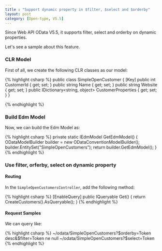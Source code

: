 ```yaml
---
title : "Support dynamic property in $filter, $select and $orderby"
layout: post
category: [Open-type, V5.5]
---
```


Since Web API OData V5.5, it supports filter, select and orderby on dynamic properties.

Let's see a sample about this feature.

### CLR Model

First of all, we create the following CLR classes as our model:

{% highlight csharp %}
public class SimpleOpenCustomer
{
    [Key]
    public int CustomerId { get; set; }
    public string Name { get; set; }
    public string Website { get; set; }
    public IDictionary<string, object> CustomerProperties { get; set; }
}

{% endhighlight %}

### Build Edm Model

Now, we can build the Edm Model as:

{% highlight csharp %}
private static IEdmModel GetEdmModel()
{ 
    ODataModelBuilder builder = new ODataConventionModelBuilder();
    builder.EntitySet<SimpleOpenCustomer>("SimpleOpenCustomers");
    return builder.GetEdmModel();
}
{% endhighlight %}

### Use filter, orferby, select on dynamic property

#### Routing
In the `SimpleOpenCustomersController`, add the following method:

{% highlight csharp %}
[EnableQuery]
public IQueryable<SimpleOpenCustomer> Get()
{
    return CreateCustomers().AsQueryable();
}
{% endhighlight %}

#### Request Samples
We can query like:

{% highlight csharp %}
~/odata/SimpleOpenCustomers?$orderby=Token desc&$filter=Token ne null
~/odata/SimpleOpenCustomers?$select=Token
{% endhighlight %}
